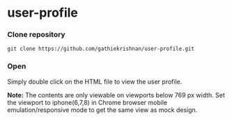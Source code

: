 # user-profile

### Clone repository

```
git clone https://github.com/gathiekrishnan/user-profile.git
```

### Open

Simply double click on the HTML file to view the user profile.

**Note:** The contents are only viewable on viewports below 769 px width. Set the viewport to iphone(6,7,8) in Chrome browser mobile emulation/responsive mode to get the same view as mock design.